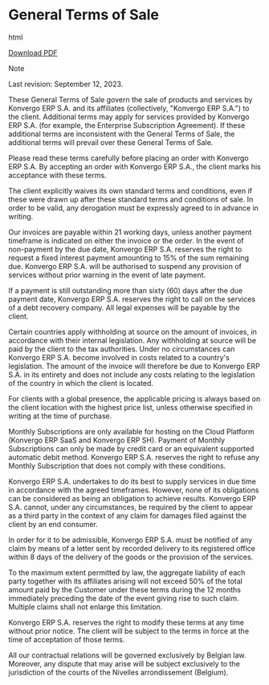 # General Terms of Sale

<div class="only">

html

[Download
PDF](https://www.odoo.com/documentation/%7BCURRENT_BRANCH%7D/terms_of_sale.pdf)

</div>

> [!NOTE]
> Last revision: September 12, 2023.

These General Terms of Sale govern the sale of products and services by
Konvergo ERP S.A. and its affiliates (collectively, "Konvergo ERP S.A.") to the client.
Additional terms may apply for services provided by Konvergo ERP S.A. (for
example, the Enterprise Subscription Agreement). If these additional
terms are inconsistent with the General Terms of Sale, the additional
terms will prevail over these General Terms of Sale.

Please read these terms carefully before placing an order with Konvergo ERP S.A.
By accepting an order with Konvergo ERP S.A., the client marks his acceptance
with these terms.

The client explicitly waives its own standard terms and conditions, even
if these were drawn up after these standard terms and conditions of
sale. In order to be valid, any derogation must be expressly agreed to
in advance in writing.

Our invoices are payable within 21 working days, unless another payment
timeframe is indicated on either the invoice or the order. In the event
of non-payment by the due date, Konvergo ERP S.A. reserves the right to request
a fixed interest payment amounting to 15% of the sum remaining due. Konvergo ERP
S.A. will be authorised to suspend any provision of services without
prior warning in the event of late payment.

If a payment is still outstanding more than sixty (60) days after the
due payment date, Konvergo ERP S.A. reserves the right to call on the services
of a debt recovery company. All legal expenses will be payable by the
client.

Certain countries apply withholding at source on the amount of invoices,
in accordance with their internal legislation. Any withholding at source
will be paid by the client to the tax authorities. Under no
circumstances can Konvergo ERP S.A. become involved in costs related to a
country's legislation. The amount of the invoice will therefore be due
to Konvergo ERP S.A. in its entirety and does not include any costs relating to
the legislation of the country in which the client is located.

For clients with a global presence, the applicable pricing is always
based on the client location with the highest price list, unless
otherwise specified in writing at the time of purchase.

Monthly Subscriptions are only available for hosting on the Cloud
Platform (Konvergo ERP SaaS and Konvergo ERP SH). Payment of Monthly Subscriptions can
only be made by credit card or an equivalent supported automatic debit
method. Konvergo ERP S.A. reserves the right to refuse any Monthly Subscription
that does not comply with these conditions.

Konvergo ERP S.A. undertakes to do its best to supply services in due time in
accordance with the agreed timeframes. However, none of its obligations
can be considered as being an obligation to achieve results. Konvergo ERP S.A.
cannot, under any circumstances, be required by the client to appear as
a third party in the context of any claim for damages filed against the
client by an end consumer.

In order for it to be admissible, Konvergo ERP S.A. must be notified of any
claim by means of a letter sent by recorded delivery to its registered
office within 8 days of the delivery of the goods or the provision of
the services.

To the maximum extent permitted by law, the aggregate liability of each
party together with its affiliates arising will not exceed 50% of the
total amount paid by the Customer under these terms during the 12 months
immediately preceding the date of the event giving rise to such claim.
Multiple claims shall not enlarge this limitation.

Konvergo ERP S.A. reserves the right to modify these terms at any time without
prior notice. The client will be subject to the terms in force at the
time of acceptation of those terms.

All our contractual relations will be governed exclusively by Belgian
law. Moreover, any dispute that may arise will be subject exclusively to
the jurisdiction of the courts of the Nivelles arrondissement (Belgium).
